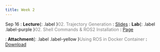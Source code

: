 ```yaml
---
title: Week 2
---
```


Sep 16
: **Lecture**{: .label }<span style="color: gray; font-weight: normal;">02. Trajectory Generation</span>
  : [Slides](https://rpai-lab.github.io/EE211-25Fall/assets/slides/lecture/EE211-25Fall-Lecture2.pdf)
: **Lab**{: .label .label-purple }<span style="color: gray; font-weight: normal;">02. Shell Commands & ROS2 Installation</span>
  : [Page](https://rpai-lab.github.io/EE211-25Fall/assets/lab/week2/week2-page)
<!-- : [Page](http://127.0.0.1:4000/EE211-25Fall/assets/lab/week2/week2-page) -->
: **Attachment**{: .label .label-yellow }<span style="color: gray; font-weight: normal;">Using ROS in Docker Container</span>
  : [Download](https://rpai-lab.github.io/EE211-25Fall/assets/lab/week2/Using_ROS_with_docker.pdf)

